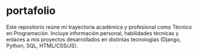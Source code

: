 # portafolio
Este repositorio reúne mi trayectoria académica y profesional como Técnico en Programación. Incluye información personal, habilidades técnicas y enlaces a mis proyectos desarrollados en distintas tecnologías (Django, Python, SQL, HTML/CSS/JS).
